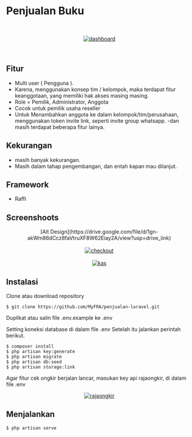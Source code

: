 # Penjualan Buku
<br>
 <p align="center">
 <a href="https://ibb.co/wLtMZXx"><img src="https://i.ibb.co/3sKB5qL/dashboard.png" alt="dashboard" border="0"></a>
 </p>

 <br /> 

## Fitur

- Multi user ( Pengguna ).
- Karena, menggunakan konsep tim / kelompok, maka terdapat fitur keanggotaan, yang memiliki hak akses masing masing.
- Role = Pemilik, Administrator, Anggota
- Cocok untuk pemilik usaha reseller
- Untuk Menambahkan anggota ke dalam kelompok/tim/perusahaan, menggunakan token invite link, seperti invite group whatsapp.
-dan masih terdapat beberapa fitur lainya.

## Kekurangan

- masih banyak kekurangan.
- Masih dalam tahap pengembangan, dan entah kapan mau dilanjut.



## Framework

- Raffi



## Screenshoots

 <p align="center">
[Alt Design](https://drive.google.com/file/d/1gn-akWm86dCcz8faVtruXF8W62Eiay2A/view?usp=drive_link)
<br><br>
<a href="https://ibb.co/XF4jRGt"><img src="https://i.ibb.co/YfWPsVh/checkout.png" alt="checkout" border="0"></a>
<br><br>
<a href="https://ibb.co/JdWcT7Z"><img src="https://i.ibb.co/z5WmgRd/kas.png" alt="kas" border="0"></a>

</p>

## Instalasi

Clone atau download repository

`$ git clone https://github.com/MyFRA/penjualan-laravel.git`

Duplikat atau salin file .env.example ke .env

Setting koneksi database di dalam file .env
Setelah itu jalankan perintah berikut.

`$ composer install` <br>
`$ php artisan key:generate` <br>
`$ php artisan migrate` <br>
`$ php artisan db:seed` <br>
`$ php artisan storage:link`

Agar fitur cek ongkir berjalan lancar, masukan key api rajaongkir, di dalam file .env
<p align="center">
<a href="https://ibb.co/LzX89PH"><img src="https://i.ibb.co/0jRcYXv/rajaongkir.png" alt="rajaongkir" border="0"></a>
</p>


## Menjalankan

`$ php artisan serve`
<br><br>
